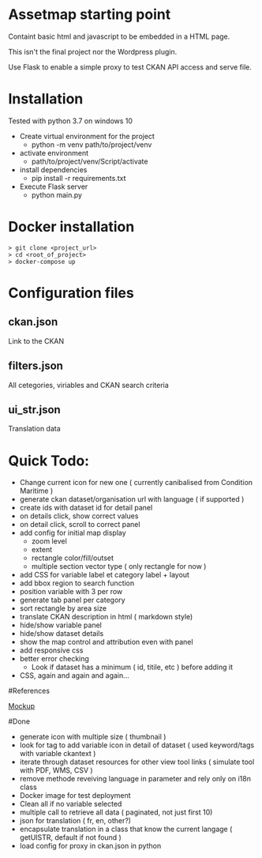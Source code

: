 # Assetmap starting point

Containt basic html and javascript to be embedded in a HTML page.

This isn't the final project nor the Wordpress plugin.

Use Flask to enable a simple proxy to test CKAN API access and serve file.

# Installation

Tested with python 3.7 on windows 10

* Create virtual environment for the project
    * python -m venv path/to/project/venv
* activate environment
    * path/to/project/venv/Script/activate
* install dependencies
    * pip install -r requirements.txt
* Execute Flask server
    * python main.py
    
# Docker installation

```
­> git clone <project_url>
> cd <root_of_project>
> docker-compose up
```

# Configuration files

## ckan.json
 
Link to the CKAN 

## filters.json

All cetegories, viriables and CKAN search criteria

## ui_str.json

Translation data

# Quick Todo:

* Change current icon for new one ( currently canibalised from Condition Maritime )
* generate ckan dataset/organisation url with language ( if supported )
* create ids with dataset id for detail panel
* on details click, show correct values
* on detail click, scroll to correct panel
* add config for initial map display
    * zoom level
    * extent
    * rectangle color/fill/outset 
    * multiple section vector type ( only rectangle for now ) 
* add CSS for variable label et category label + layout
* add bbox region to search function
* position variable with 3 per row
* generate tab panel per category
* sort rectangle by area size
* translate CKAN description in html ( markdown style)
* hide/show variable panel
* hide/show dataset details
* show the map control and attribution even with panel
* add responsive css
* better error checking
    * Look if dataset has a minimum ( id, titile, etc ) before adding it
* CSS, again and again and again...

#References

[Mockup](https://xd.adobe.com/view/f27999f2-a6d1-4498-51b1-37dc757286ff-8448/screen/6b487dff-190c-45b1-b1ca-478295611337/Web-1920-15/)

#Done
* generate icon with multiple size ( thumbnail )
* look for tag to add variable icon in detail of dataset  ( used keyword/tags with variable ckantext )
* iterate through dataset resources for other view tool links ( simulate tool with PDF, WMS, CSV )
* remove methode reveiving language in parameter and rely only on i18n class
* Docker image for test deployment
* Clean all if no variable selected 
* multiple call to retrieve all data ( paginated, not just first 10)
* json for translation ( fr, en, other?)
* encapsulate translation in a class that know the current langage ( getUISTR, default if not found )
* load config for proxy in ckan.json in python

